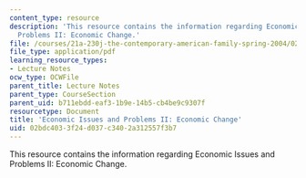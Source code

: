 ```yaml
---
content_type: resource
description: 'This resource contains the information regarding Economic Issues and
  Problems II: Economic Change.'
file: /courses/21a-230j-the-contemporary-american-family-spring-2004/02bdc4033f24d037c3402a312557f3b7_MIT21A_230JS04_econissues2.pdf
file_type: application/pdf
learning_resource_types:
- Lecture Notes
ocw_type: OCWFile
parent_title: Lecture Notes
parent_type: CourseSection
parent_uid: b711ebdd-eaf3-1b9e-14b5-cb4be9c9307f
resourcetype: Document
title: 'Economic Issues and Problems II: Economic Change'
uid: 02bdc403-3f24-d037-c340-2a312557f3b7
---
```

This resource contains the information regarding Economic Issues and Problems II: Economic Change.

